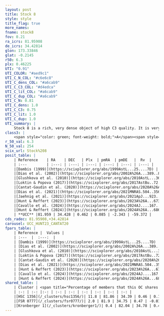 ```yaml
---
layout: post
title: Stock 8
style: style
title_flag: true
more_names: 
fname: stock8
fov: 0.21
ra_icrs: 81.95908
de_icrs: 34.42814
glon: 173.33846
glat: -0.2145
r50: 6.3
plx: 0.46225
UTI: "0.91"
UTI_COLOR: "#aed9c1"
UTI_C_N_COL: "#c6e6c8"
UTI_C_dens_COL: "#a6cab9"
UTI_C_C3_COL: "#d4edca"
UTI_C_lit_COL: "#a6cab9"
UTI_C_dup_COL: "#a6cab9"
UTI_C_N: 0.81
UTI_C_dens: 1.0
UTI_C_C3: 0.75
UTI_C_lit: 1.0
UTI_C_dup: 1.0
UTI_summary: |
    Stock 8 is a rich, very dense object of high C3 quality. It is very well-studied in the literature. This object shares a small percentage of members with 3 later reported entries.
class3: |
    <span style="color: green; font-weight: bold;">A</span><span style="color: #FFC300; font-weight: bold;">B</span>
r_50_val: 6.3
N_50_val: 254
scix_url: Stock%208
posit_table: |
    | Reference    | RA    | DEC   | Plx  | pmRA  | pmDE   |  Rv  |
    | :---         | :---: | :---: | :---: | :---: | :---: | :---: |
    |[Dambis (1999)](https://scixplorer.org/abs/1999AstL...25....7D) | 82.031 | 34.428 | -- | -- | -- | -- |
    |[Dias et al. (2002)](https://scixplorer.org/abs/2002A%26A...389..871D) | 82.029 | 34.423 | -- | -1.07 | -3.02 | -18.01 |
    |[Glushkova et al. (2010)](https://scixplorer.org/abs/2010AstL...36...75G) | 82.037 | 34.431 | -- | -- | -- | -- |
    |[Loktin & Popova (2017)](https://scixplorer.org/abs/2017AstBu..72..257L) | 82.035 | 34.423 | -- | 0.592 | -1.905 | -6.4 |
    |[Cantat-Gaudin et al. (2020)](https://scixplorer.org/abs/2020A%26A...640A...1C) | 81.956 | 34.452 | 0.446 | 0.094 | -2.249 | -- |
    |[Dias et al. (2021)](https://scixplorer.org/abs/2021MNRAS.504..356D) | 81.959 | 34.496 | 0.447 | 0.1 | -2.252 | -- |
    |[Jaehnig et al. (2021)](https://scixplorer.org/abs/2021ApJ...923..129J) | 81.959 | 34.46 | 0.48 | 0.106 | -2.272 | -- |
    |[Hunt & Reffert (2023)](https://scixplorer.org/abs/2023A%26A...673A.114H) | 82.029 | 34.421 | 0.47 | 0.034 | -2.348 | -51.155 |
    |[Cavallo et al. (2024)](https://scixplorer.org/abs/2024AJ....167...12C) | 81.951 | 34.548 | 0.47 | -- | -- | -- |
    |[Hunt & Reffert (2024)](https://scixplorer.org/abs/2024A%26A...686A..42H) | 82.029 | 34.421 | 0.47 | 0.034 | -2.348 | -51.155 |
    | **UCC** |81.959 | 34.428 | 0.462 | 0.085 | -2.343 | -59.372 | 
cds_radec: 81.95908,+34.42814
carousel: UCC_HUNT23_CANTAT20
fpars_table: |
    | Reference |  Values |
    | :---  |  :---:  |
    | [Dambis (1999)](https://scixplorer.org/abs/1999AstL...25....7D) | `E_B-V_=0.456, DM0=11.66, log_age_=7.0` |
    | [Dias et al. (2002)](https://scixplorer.org/abs/2002A%26A...389..871D) | `E(B-V)=0.4, Dist=2005.0, Age=6.3` |
    | [Glushkova et al. (2010)](https://scixplorer.org/abs/2010AstL...36...75G) | `E(B-V)=1.21, Dm=9.84, Age=7.5` |
    | [Loktin & Popova (2017)](https://scixplorer.org/abs/2017AstBu..72..257L) | `E(B-V)=0.443, Dmod=11.283, logt=7.077` |
    | [Cantat-Gaudin et al. (2020)](https://scixplorer.org/abs/2020A%26A...640A...1C) | `AVNN=1.17, DMNN=11.86, AgeNN=7.16` |
    | [Dias et al. (2021)](https://scixplorer.org/abs/2021MNRAS.504..356D) | `Av=1.685, Dist=2033, logage=6.994, [Fe/H]=-0.071` |
    | [Hunt & Reffert (2023)](https://scixplorer.org/abs/2023A%26A...673A.114H) | `AV50=1.763, diffAV50=2.259, MOD50=11.456, logAge50=6.981` |
    | [Cavallo et al. (2024)](https://scixplorer.org/abs/2024AJ....167...12C) | `AV50=1.7, dMod50=11.27, logAge50=6.77, [Fe/H]50=-0.42` |
    | [Hunt & Reffert (2024)](https://scixplorer.org/abs/2024A%26A...686A..42H) | `MassJ=2065.26` |
shared_table: |
    | Cluster | <span title="Percentage of members that this OC shares with the ones listed">%</span>   | RA   | DEC   | Plx   | pmRA  | pmDE  | Rv | UTI |
    | :-: | :-: |:-: | :-: | :-: | :-: | :-: | :-: | :-: |
    |[HSC 1356](/_clusters/hsc1356/)| 11.8 | 81.86 | 34.39 | 0.46 | 0.17 | -1.87 | 79.39 |0.09 |
    |[FSR 0777](/_clusters/fsr0777/)| 2.0 | 81.9 | 34.75 | 0.47 | -0.01 | -2.29 | -- |0.4 |
    |[Kronberger 1](/_clusters/kronberger1/)| 0.4 | 82.04 | 34.78 | 0.46 | -0.04 | -2.23 | -- |0.57 |
---
```

